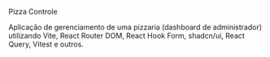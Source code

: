 Pizza Controle

Aplicação de gerenciamento de uma pizzaria (dashboard de administrador) utilizando Vite, React Router DOM, React Hook Form, shadcn/ui, React Query, Vitest e outros.
